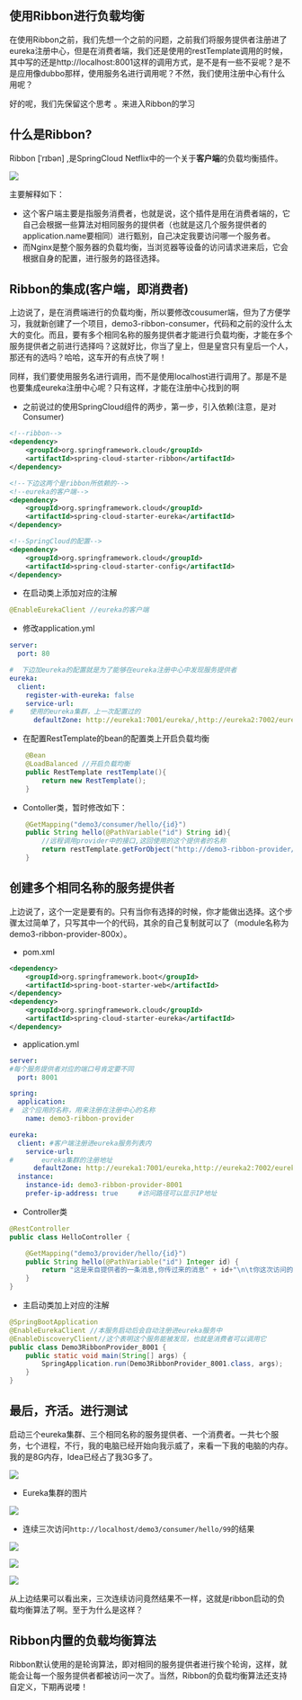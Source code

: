 ## 使用Ribbon进行负载均衡

在使用Ribbon之前，我们先想一个之前的问题，之前我们将服务提供者注册进了eureka注册中心，但是在消费者端，我们还是使用的restTemplate调用的时候，其中写的还是http://localhost:8001这样的调用方式，是不是有一些不妥呢？是不是应用像dubbo那样，使用服务名进行调用呢？不然，我们使用注册中心有什么用呢？

好的呢，我们先保留这个思考 。来进入Ribbon的学习

## 什么是Ribbon?

Ribbon [ˈrɪbən] ,是SpringCloud Netflix中的一个关于**客户端**的负载均衡插件。

![](https://gitee.com/lyn4ever/picgo-img/raw/master/img/20200227004552.png)

主要解释如下：

* 这个客户端主要是指服务消费者，也就是说，这个插件是用在消费者端的，它自己会根据一些算法对相同服务的提供者（也就是这几个服务提供者的application.name要相同）进行甄别，自己决定我要访问哪一个服务者。
* 而Nginx是整个服务器的负载均衡，当浏览器等设备的访问请求进来后，它会根据自身的配置，进行服务的路径选择。

## Ribbon的集成(客户端，即消费者)

上边说了，是在消费端进行的负载均衡，所以要修改cousumer端，但为了方便学习，我就新创建了一个项目，demo3-ribbon-consumer，代码和之前的没什么太大的变化。而且，要有多个相同名称的服务提供者才能进行负载均衡，才能在多个服务提供者之前进行选择吗？这就好比，你当了皇上，但是皇宫只有皇后一个人，那还有的选吗？哈哈，这车开的有点快了啊！

同样，我们要使用服务名进行调用，而不是使用localhost进行调用了。那是不是也要集成eureka注册中心呢？只有这样，才能在注册中心找到的啊

* 之前说过的使用SpringCloud组件的两步，第一步，引入依赖(注意，是对Consumer)

```xml
<!--ribbon-->
<dependency>
    <groupId>org.springframework.cloud</groupId>
    <artifactId>spring-cloud-starter-ribbon</artifactId>
</dependency>

<!--下边这两个是ribbon所依赖的-->
<!--eureka的客户端-->
<dependency>
    <groupId>org.springframework.cloud</groupId>
    <artifactId>spring-cloud-starter-eureka</artifactId>
</dependency>

<!--SpringCloud的配置-->
<dependency>
    <groupId>org.springframework.cloud</groupId>
    <artifactId>spring-cloud-starter-config</artifactId>
</dependency>
```

* 在启动类上添加对应的注解

```java
@EnableEurekaClient //eureka的客户端
```

* 修改application.yml

```yaml
server:
  port: 80

#  下边加eureka的配置就是为了能够在eureka注册中心中发现服务提供者
eureka:
  client:
    register-with-eureka: false
    service-url:
#    使用的eureka集群，上一次配置过的
      defaultZone: http://eureka1:7001/eureka/,http://eureka2:7002/eureka/,http://eureka3:7003/eureka/
```

* 在配置RestTemplate的bean的配置类上开启负载均衡

```java
  	@Bean
    @LoadBalanced //开启负载均衡
    public RestTemplate restTemplate(){
        return new RestTemplate();
    }
```

* Contoller类，暂时修改如下：

```java
    @GetMapping("demo3/consumer/hello/{id}")
    public String hello(@PathVariable("id") String id){
        //远程调用provider中的接口,这回使用的这个提供者的名称
        return restTemplate.getForObject("http://demo3-ribbon-provider/demo3/provider/hello/"+id,String.class);
    }
```

##	创建多个相同名称的服务提供者

上边说了，这个一定是要有的。只有当你有选择的时候，你才能做出选择。这个步骤太过简单了，只写其中一个的代码，其余的自己复制就可以了（module名称为demo3-ribbon-provider-800x）。

* pom.xml

```xml
<dependency>
    <groupId>org.springframework.boot</groupId>
    <artifactId>spring-boot-starter-web</artifactId>
</dependency>
<dependency>
    <groupId>org.springframework.cloud</groupId>
    <artifactId>spring-cloud-starter-eureka</artifactId>
</dependency>
```

* application.yml

```yaml
server:
#每个服务提供者对应的端口号肯定要不同
  port: 8001

spring:
  application:
#  这个应用的名称，用来注册在注册中心的名称
    name: demo3-ribbon-provider

eureka:
  client: #客户端注册进eureka服务列表内
    service-url:
#       eureka集群的注册地址
      defaultZone: http://eureka1:7001/eureka,http://eureka2:7002/eureka,http://eureka3:7003/eureka
  instance:
    instance-id: demo3-ribbon-provider-8001
    prefer-ip-address: true     #访问路径可以显示IP地址
```

* Controller类

```java
@RestController
public class HelloController {

    @GetMapping("demo3/provider/hello/{id}")
    public String hello(@PathVariable("id") Integer id) {
        return "这是来自提供者的一条消息,你传过来的消息" + id+"\n\t你这次访问的服务提供者8001";
    }
}
```

* 主启动类加上对应的注解

```java
@SpringBootApplication
@EnableEurekaClient //本服务启动后会自动注册进eureka服务中
@EnableDiscoveryClient//这个表明这个服务能被发现，也就是消费者可以调用它
public class Demo3RibbonProvider_8001 {
    public static void main(String[] args) {
        SpringApplication.run(Demo3RibbonProvider_8001.class, args);
    }
}
```

##	最后，齐活。进行测试

启动三个eureka集群、三个相同名称的服务提供者、一个消费者。一共七个服务，七个进程，不行，我的电脑已经开始向我示威了，来看一下我的电脑的内存。我的是8G内存，Idea已经占了我3G多了。

![](https://gitee.com/lyn4ever/picgo-img/raw/master/img/20200227013059.png)



* Eureka集群的图片

![](https://gitee.com/lyn4ever/picgo-img/raw/master/img/20200227013528.png)

* 连续三次访问```http://localhost/demo3/consumer/hello/99```的结果

![](https://gitee.com/lyn4ever/picgo-img/raw/master/img/20200227013611.png)



![](https://gitee.com/lyn4ever/picgo-img/raw/master/img/20200227013628.png)

![](https://gitee.com/lyn4ever/picgo-img/raw/master/img/20200227014455.png)

从上边结果可以看出来，三次连续访问竟然结果不一样，这就是ribbon启动的负载均衡算法了啊。至于为什么是这样？

##	Ribbon内置的负载均衡算法

Ribbon默认使用的是轮询算法，即对相同的服务提供者进行挨个轮询，这样，就能会让每一个服务提供者都被访问一次了。当然，Ribbon的负载均衡算法还支持自定义，下期再说喽！

